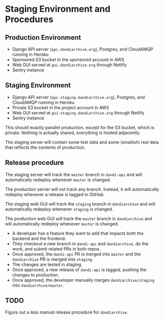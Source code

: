 # Staging Environment and Procedures

## Production Environment
* Django API server (`api.dandiarchive.org`), Postgres, and CloudAMQP running in Heroku
* Sponsored S3 bucket in the sponsored account in AWS
* Web GUI served at `gui.dandiarchive.org` through Netlify
* Sentry instance

## Staging Environment
* Django API server (`api-staging.dandiarchive.org`), Postgres, and CloudAMQP running in Heroku
* Private S3 bucket in the project account in AWS
* Web GUI served at `gui-staging.dandiarchive.org` through Netlify
* Sentry instance

This should exactly parallel production, except for the S3 bucket, which is private.
Nothing is actually shared, everything is hosted adjacently.

The staging server will contain some test data and some (smallish) real data that reflects the contents of production.

## Release procedure
The staging server will track the `master` branch in `dandi-api` and will automatically redeploy whenever `master` is changed.

The production server will not track any branch. Instead, it will automatically redeploy whenever a release is tagged in GitHub.

The staging web GUI will track the `staging` branch in `dandiarchive` and will automatically redeploy whenever `staging` is changed.

The production web GUI will track the `master` branch in `dandiarchive` and will automatically redeploy whenever `master` is changed.

* A developer has a feature they want to add that impacts both the backend and the frontend.
* They checkout a new branch in `dandi-api` and `dandiarchive`, do the work, and submit related PRs in both repos.
* Once approved, the `dandi-api` PR is merged into `master` and the `dandiarchive` PR is merged into `staging`.
* The changes are tested in staging.
* Once approved, a new release of `dandi-api` is tagged, pushing the changes to production.
* Once approved, the developer manually merges `dandiarchive/staging` into `dandiarchive/master`.

## TODO
Figure out a less manual release procedure for `dandiarchive`.
